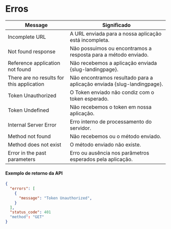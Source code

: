 # Erros

Message | Significado
---------|----------
 Incomplete URL | A URL enviada para a nossa aplicação está incompleta.
 Not found response | Não possuimos ou encontramos a resposta para a método enviado.
 Reference application not found | Não recebemos a aplicação enviada {slug-landingpage}.
 There are no results for this application | Não encontramos resultado para a aplicação enviada {slug-landingpage}.
 Token Unauthorized | O Token enviado não condiz com o token esperado.
 Token Undefined | Não recebemos o token em nossa aplicação.
 Internal Server Error | Erro interno de processamento do servidor.
 Method not found | Não recebemos ou o método enviado.
 Method does not exist | O método enviado não existe.
 Error in the past parameters | Erro ou ausência nos parâmetros esperados pela aplicação.

#### Exemplo de retorno da API

```json
{
  "errors": [
    {
      "message": "Token Unauthorized",
    }
  ],
  "status_code": 401
  "method": "GET"
}
```
